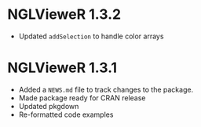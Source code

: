 # NGLVieweR 1.3.2

* Updated `addSelection` to handle color arrays

# NGLVieweR 1.3.1

* Added a `NEWS.md` file to track changes to the package.
* Made package ready for CRAN release
* Updated pkgdown
* Re-formatted code examples